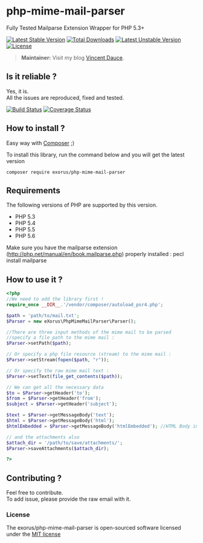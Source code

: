 # php-mime-mail-parser

Fully Tested Mailparse Extension Wrapper for PHP 5.3+


[![Latest Stable Version](https://poser.pugx.org/exorus/php-mime-mail-parser/v/stable.svg)](https://packagist.org/packages/exorus/php-mime-mail-parser) [![Total Downloads](https://poser.pugx.org/exorus/php-mime-mail-parser/downloads.svg)](https://packagist.org/packages/exorus/php-mime-mail-parser) [![Latest Unstable Version](https://poser.pugx.org/exorus/php-mime-mail-parser/v/unstable.svg)](https://packagist.org/packages/exorus/php-mime-mail-parser) [![License](https://poser.pugx.org/exorus/php-mime-mail-parser/license.svg)](https://packagist.org/packages/exorus/php-mime-mail-parser)

> **Maintainer:** Visit my blog [Vincent Dauce](http://vincent.dauce.fr).

## Is it reliable ?

Yes, it is.  
All the issues are reproduced, fixed and tested.

[![Build Status](https://travis-ci.org/eXorus/php-mime-mail-parser.svg?branch=master)](https://travis-ci.org/eXorus/php-mime-mail-parser)
[![Coverage Status](https://coveralls.io/repos/eXorus/php-mime-mail-parser/badge.png?branch=master)](https://coveralls.io/r/eXorus/php-mime-mail-parser?branch=master)

## How to install ?

Easy way with [Composer](https://getcomposer.org/) ;)

To install this library, run the command below and you will get the latest version

	composer require exorus/php-mime-mail-parser

## Requirements

The following versions of PHP are supported by this version.

* PHP 5.3
* PHP 5.4
* PHP 5.5
* PHP 5.6

Make sure you have the mailparse extension (http://php.net/manual/en/book.mailparse.php) properly installed : pecl install mailparse

## How to use it ?

```php
<?php
//We need to add the library first !
require_once __DIR__.'/vendor/composer/autoload_psr4.php';

$path = 'path/to/mail.txt';
$Parser = new eXorus\PhpMimeMailParser\Parser();

//There are three input methods of the mime mail to be parsed
//specify a file path to the mime mail :
$Parser->setPath($path); 

// Or specify a php file resource (stream) to the mime mail :
$Parser->setStream(fopen($path, "r"));

// Or specify the raw mime mail text :
$Parser->setText(file_get_contents($path));

// We can get all the necessary data
$to = $Parser->getHeader('to');
$from = $Parser->getHeader('from');
$subject = $Parser->getHeader('subject');

$text = $Parser->getMessageBody('text');
$html = $Parser->getMessageBody('html');
$htmlEmbedded = $Parser->getMessageBody('htmlEmbedded'); //HTML Body included data

// and the attachments also
$attach_dir = '/path/to/save/attachments/';
$Parser->saveAttachments($attach_dir);

?>
```

## Contributing ?

Feel free to contribute.  
To add issue, please provide the raw email with it.

### License

The exorus/php-mime-mail-parser is open-sourced software licensed under the [MIT license](http://opensource.org/licenses/MIT)

